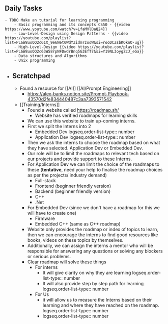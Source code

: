 ## Daily Tasks
	- TODO Make an tutorial for learning programming
		- Basic programming and its concepts CS50 - {{video https://www.youtube.com/watch?v=LfaMVlDaQ24}}
		- Low-Level-Design using Design Patterns - {{video https://youtube.com/playlist?list=PL6W8uoQQ2c61X_9e6Net0WdYZidm7zooW&si=rooDCZsbKOknO-ug}}
		- High-Level-Design {{video https://youtube.com/playlist?list=PL6W8uoQQ2c63W58rpNFDwdrBnq5G3EfT7&si=Y19NL3oygZcJ_eGa}}
		- Data structures and Algorithms
		- Unix programming
- ## Scratchpad
	- Found a resource for [[AI]] [[AI/Prompt Engineering]]
		- https://alex-banks.notion.site/Prompt-Playbook-43570d2fe834440487c3aa7393571542
	- [[Training/Interns]]
		- Found a website called https://roadmap.sh/
			- Website has verified roadmaps for learning skills
		- We can use this website to train up-coming interns.
		- First we split the Interns into 2
			- Embedded Dev
			  logseq.order-list-type:: number
			- Application Dev
			  logseq.order-list-type:: number
		- Then we ask the interns to choose the roadmap based on what they have selected. Application Dev or Embedded Dev.
		- Our role will be to limit the roadmaps to relevant tech based on our projects and provide support to these Interns.
		- For Application Dev we can limit the choice of the roadmaps to these (**tentative**, need your help to finalise the roadmap choices as per the projects/ industry demand)
			- Full-stack
			- Frontend (beginner friendly version)
			- Backend (beginner friendly version)
			- C++
			- .Net
		- For Embedded Dev (since we don't have a roadmap for this we will have to create one)
			- Firmware
			- Embedded C++ (same as C++ roadmap)
		- Website only provides the roadmap or index of topics to learn, then we can encourage the interns to find good resources like books, videos on these topics by themselves.
		- Additionally, we can assign the interns a mentor who will be responsible for answering any questions or solving any blockers or serious problems.
		- Clear roadmap will solve these things
			- For interns
				- It will give clarity on why they are learning
				  logseq.order-list-type:: number
				- It will also provide step by step path for learning
				  logseq.order-list-type:: number
			- For Us
				- it will allow us to measure the Interns based on their learning and where they have reached on the roadmap. 
				  logseq.order-list-type:: number
				- logseq.order-list-type:: number